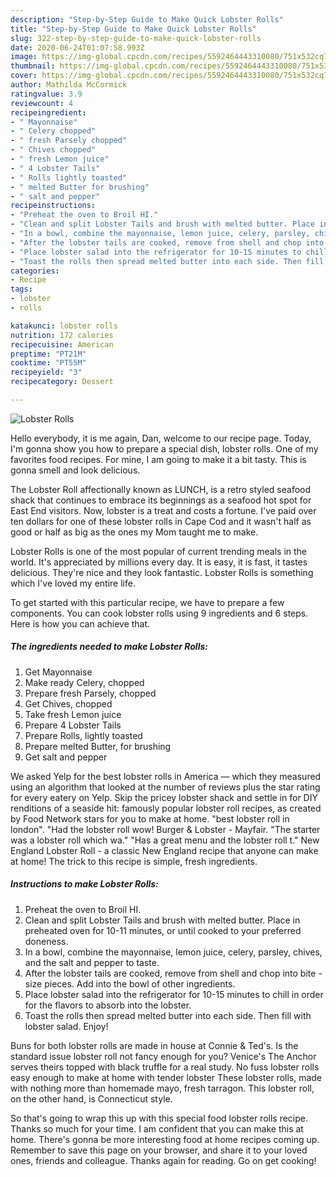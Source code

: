 ```yaml
---
description: "Step-by-Step Guide to Make Quick Lobster Rolls"
title: "Step-by-Step Guide to Make Quick Lobster Rolls"
slug: 322-step-by-step-guide-to-make-quick-lobster-rolls
date: 2020-06-24T01:07:58.993Z
image: https://img-global.cpcdn.com/recipes/5592464443310080/751x532cq70/lobster-rolls-recipe-main-photo.jpg
thumbnail: https://img-global.cpcdn.com/recipes/5592464443310080/751x532cq70/lobster-rolls-recipe-main-photo.jpg
cover: https://img-global.cpcdn.com/recipes/5592464443310080/751x532cq70/lobster-rolls-recipe-main-photo.jpg
author: Mathilda McCormick
ratingvalue: 3.9
reviewcount: 4
recipeingredient:
- " Mayonnaise"
- " Celery chopped"
- " fresh Parsely chopped"
- " Chives chopped"
- " fresh Lemon juice"
- " 4 Lobster Tails"
- " Rolls lightly toasted"
- " melted Butter for brushing"
- " salt and pepper"
recipeinstructions:
- "Preheat the oven to Broil HI."
- "Clean and split Lobster Tails and brush with melted butter. Place in preheated oven for 10-11 minutes, or until cooked to your preferred doneness."
- "In a bowl, combine the mayonnaise, lemon juice, celery, parsley, chives, and the salt and pepper to taste."
- "After the lobster tails are cooked, remove from shell and chop into bite - size pieces. Add into the bowl of other ingredients."
- "Place lobster salad into the refrigerator for 10-15 minutes to chill in order for the flavors to absorb into the lobster."
- "Toast the rolls then spread melted butter into each side. Then fill with lobster salad. Enjoy!"
categories:
- Recipe
tags:
- lobster
- rolls

katakunci: lobster rolls 
nutrition: 172 calories
recipecuisine: American
preptime: "PT21M"
cooktime: "PT55M"
recipeyield: "3"
recipecategory: Dessert

---
```



![Lobster Rolls](https://img-global.cpcdn.com/recipes/5592464443310080/751x532cq70/lobster-rolls-recipe-main-photo.jpg)

Hello everybody, it is me again, Dan, welcome to our recipe page. Today, I'm gonna show you how to prepare a special dish, lobster rolls. One of my favorites food recipes. For mine, I am going to make it a bit tasty. This is gonna smell and look delicious.

The Lobster Roll affectionally known as LUNCH, is a retro styled seafood shack that continues to embrace its beginnings as a seafood hot spot for East End visitors. Now, lobster is a treat and costs a fortune. I&#39;ve paid over ten dollars for one of these lobster rolls in Cape Cod and it wasn&#39;t half as good or half as big as the ones my Mom taught me to make.

Lobster Rolls is one of the most popular of current trending meals in the world. It's appreciated by millions every day. It is easy, it is fast, it tastes delicious. They're nice and they look fantastic. Lobster Rolls is something which I've loved my entire life.


To get started with this particular recipe, we have to prepare a few components. You can cook lobster rolls using 9 ingredients and 6 steps. Here is how you can achieve that.

<!--inarticleads1-->

##### The ingredients needed to make Lobster Rolls:

1. Get  Mayonnaise
1. Make ready  Celery, chopped
1. Prepare  fresh Parsely, chopped
1. Get  Chives, chopped
1. Take  fresh Lemon juice
1. Prepare  4 Lobster Tails
1. Prepare  Rolls, lightly toasted
1. Prepare  melted Butter, for brushing
1. Get  salt and pepper


We asked Yelp for the best lobster rolls in America — which they measured using an algorithm that looked at the number of reviews plus the star rating for every eatery on Yelp. Skip the pricey lobster shack and settle in for DIY renditions of a seaside hit: famously popular lobster roll recipes, as created by Food Network stars for you to make at home. &#34;best lobster roll in london&#34;. &#34;Had the lobster roll wow! Burger &amp; Lobster - Mayfair. &#34;The starter was a lobster roll which wa.&#34; &#34;Has a great menu and the lobster roll t.&#34; New England Lobster Roll - a classic New England recipe that anyone can make at home! The trick to this recipe is simple, fresh ingredients. 

<!--inarticleads2-->

##### Instructions to make Lobster Rolls:

1. Preheat the oven to Broil HI.
1. Clean and split Lobster Tails and brush with melted butter. Place in preheated oven for 10-11 minutes, or until cooked to your preferred doneness.
1. In a bowl, combine the mayonnaise, lemon juice, celery, parsley, chives, and the salt and pepper to taste.
1. After the lobster tails are cooked, remove from shell and chop into bite - size pieces. Add into the bowl of other ingredients.
1. Place lobster salad into the refrigerator for 10-15 minutes to chill in order for the flavors to absorb into the lobster.
1. Toast the rolls then spread melted butter into each side. Then fill with lobster salad. Enjoy!


Buns for both lobster rolls are made in house at Connie &amp; Ted&#39;s. Is the standard issue lobster roll not fancy enough for you? Venice&#39;s The Anchor serves theirs topped with black truffle for a real study. No fuss lobster rolls easy enough to make at home with tender lobster These lobster rolls, made with nothing more than homemade mayo, fresh tarragon. This lobster roll, on the other hand, is Connecticut style. 

So that's going to wrap this up with this special food lobster rolls recipe. Thanks so much for your time. I am confident that you can make this at home. There's gonna be more interesting food at home recipes coming up. Remember to save this page on your browser, and share it to your loved ones, friends and colleague. Thanks again for reading. Go on get cooking!
